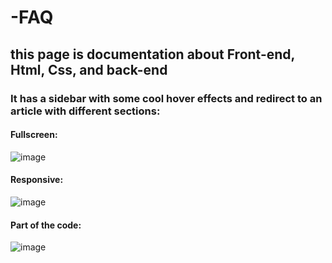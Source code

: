 # -FAQ
## this page is documentation about Front-end, Html, Css, and back-end
### It has a sidebar with some cool hover effects and redirect to an article with different sections:

#### Fullscreen:

![image](https://github.com/Miharu669/-FAQ/assets/168824422/7083aed9-04fb-4aaa-b476-2375dbfb34bd)

#### Responsive:

![image](https://github.com/Miharu669/-FAQ/assets/168824422/1f6b6d9b-e9e0-4512-966c-8ae53bcff08f)

#### Part of the code:

![image](https://github.com/Miharu669/-FAQ/assets/168824422/d5191285-100c-4e26-9e55-3ecd2846ba19)

